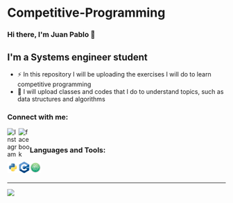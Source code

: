 # Competitive-Programming

### Hi there, I'm Juan Pablo 👋

## I'm a Systems engineer student
- ⚡ In this repository I will be uploading the exercises I will do to learn competitive programming
- 💎 I will upload classes and codes that I do to understand topics, such as data structures and algorithms

### Connect with me:

[<img align="left" alt="Instagram" width="26px" src="https://cdn.jsdelivr.net/npm/simple-icons@v3/icons/instagram.svg" />][instagram]
[<img align="left" alt="facebook" width="26px" src="https://cdn.jsdelivr.net/npm/simple-icons@v3/icons/facebook.svg" />][facebook]

<br />

### Languages and Tools:

<img align="left" alt="python" width="26px" src="https://raw.githubusercontent.com/github/explore/80688e429a7d4ef2fca1e82350fe8e3517d3494d/topics/python/python.png" />
<img align="left" alt="cpp" width="26px" src="https://raw.githubusercontent.com/github/explore/80688e429a7d4ef2fca1e82350fe8e3517d3494d/topics/cpp/cpp.png" />
<img align="left" alt="atom" width="26px" src="https://raw.githubusercontent.com/github/explore/80688e429a7d4ef2fca1e82350fe8e3517d3494d/topics/atom/atom.png" />

<br />
<br />

---

<img align="left" src="https://github-readme-stats.vercel.app/api/pin/?username=jpcortesg&repo=Competitive-Programming&show_icons=true&theme=dark"/>

[instagram]: https://www.instagram.com/juan.pablo.cg/
[facebook]: https://www.facebook.com/juanpablo.cortesgonzalez.52